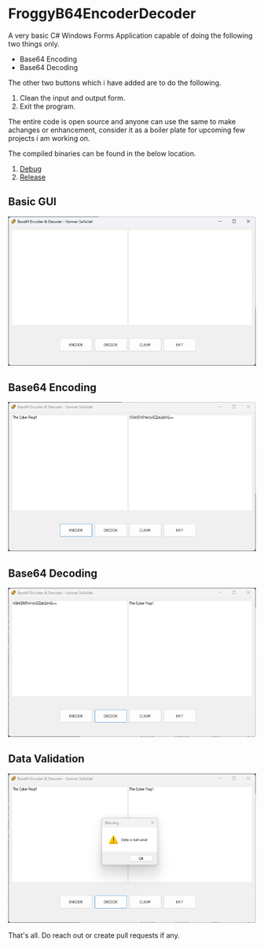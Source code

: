 # FroggyB64EncoderDecoder
A very basic C# Windows Forms Application capable of doing the following two things only. 

- Base64 Encoding
- Base64 Decoding

The other two buttons which i have added are to do the following. 

1. Clean the input and output form.
2. Exit the program.

The entire code is open source and anyone can use the same to make achanges or enhancement, consider it as a boiler plate for upcoming few projects i am working on. 

The compiled binaries can be found in the below location. 

1. [Debug](/B64EncoderDecoder/bin/Debug/B64EncoderDecoder.exe)
1. [Release](/B64EncoderDecoder/bin/Release/B64EncoderDecoder.exe)

## Basic GUI

![](/Snaps/image.png)

## Base64 Encoding

![](/Snaps/image%20copy.png)

## Base64 Decoding

![](/Snaps/image%20copy%202.png)

## Data Validation

![](/Snaps/image%20copy%203.png)

That's all. Do reach out or create pull requests if any. 

